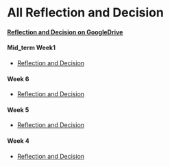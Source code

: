 # All Reflection and Decision
#### [Reflection and Decision on GoogleDrive](https://docs.google.com/document/d/1w5V7uKrHXdjHAtif8KA3asChxZLq2JJbWDm-GW6H2CQ/edit?usp=sharing)
#### Mid_term Week1
* [Reflection and Decision](Sprint2/Documentation/Mid-breakWeek1.pdf)

#### Week 6

* [Reflection and Decision](Sprint2/Documentation/DeclogWeek6.pdf)


#### Week 5

* [Reflection and Decision](Sprint1/Documentation/DeclogWeek5.pdf)

#### Week 4

* [Reflection and Decision](Sprint1/Documentation/DeclogWeek4.pdf)


